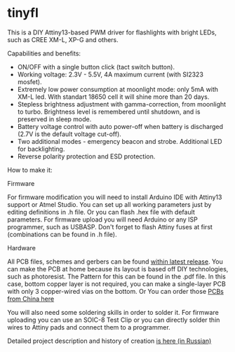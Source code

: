 # tinyfl
This is a DIY Attiny13-based PWM driver for flashlights with bright LEDs, such as CREE XM-L, XP-G and others.

Capabilities and benefits:

- ON/OFF with a single button click (tact switch button).
- Working voltage: 2.3V - 5.5V, 4A maximum current (with SI2323 mosfet).
- Extremely low power consumption at moonlight mode: only 5mA with XM-L led. With standart 18650 cell it will shine more than 20 days.
- Stepless brightness adjustment with gamma-correction, from moonlight to turbo. Brightness level is remembered until shutdown, and is preserved in sleep mode.
- Battery voltage control with auto power-off when battery is discharged (2.7V is the default voltage cut-off).
- Two additional modes - emergency beacon and strobe. Additional LED for backlighting.
- Reverse polarity protection and ESD protection.

How to make it:

Firmware

For firmware modification you will need to install Arduino IDE with Attiny13 support or Atmel Studio. You can set up all working parameters just by editing definitions in .h file. 
Or you can flash .hex file with default parameters. For firmware upload you will need Arduino or any ISP programmer, such as USBASP. 
Don't forget to flash Attiny fuses at first (combinations can be found in .h file).

Hardware

All PCB files, schemes and gerbers can be found [within latest release](https://github.com/madcatdev/tinyfl/releases).
You can make the PCB at home because its layout is based off DIY technologies, such as photoresist. The Pattern for this can be found in the .pdf file. 
In this case, bottom copper layer is not required, you can make a single-layer PCB with only 3 copper-wired vias on the bottom. 
Or You can order those [PCBs from China here](https://www.pcbway.com/project/shareproject/TinyFL_LED_Driver.html)

You will also need some soldering skills in order to solder it. For firmware uploading you can use an SOIC-8 Test Clip or you can directly solder thin wires to Attiny pads and connect them to a programmer.

Detailed project description and history of creation [is here (in Russian)](https://habr.com/ru/post/464673/)
